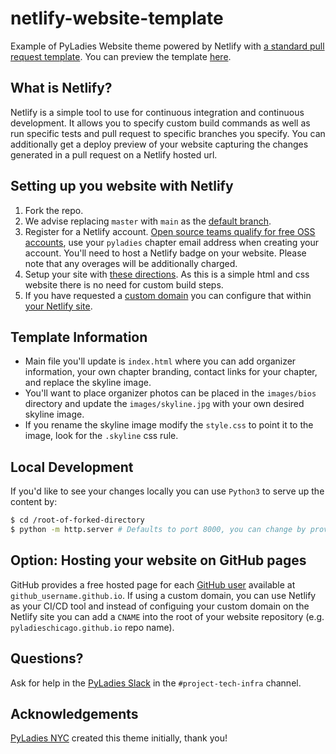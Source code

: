 # netlify-website-template

Example of PyLadies Website theme powered by Netlify with [a standard pull request template](github.com/pyladies/netlify-website-template/PULL_REQUEST_TEMPLATE). You can preview the template [here](https://distracted-payne-504b82.netlify.app/).

## What is Netlify?

Netlify is a simple tool to use for continuous integration and continuous development. It allows you to specify custom build commands as well as run specific tests and pull request to specific branches you specify. You can additionally get a deploy preview of your website capturing the changes generated in a pull request on a Netlify hosted url. 

## Setting up you website with Netlify

1. Fork the repo.
2. We advise replacing `master` with `main` as the [default branch](https://docs.github.com/en/github/administering-a-repository/setting-the-default-branch). 
3. Register for a Netlify account. [Open source teams qualify for free OSS accounts](https://www.netlify.com/legal/open-source-policy/), use your `pyladies` chapter email address when creating your account. You'll need to host a Netlify badge on your website. Please note that any overages will be additionally charged.
4. Setup your site with [these directions](https://www.netlify.com/blog/2016/10/27/a-step-by-step-guide-deploying-a-static-site-or-single-page-app/). As this is a simple html and css website there is no need for custom build steps.
4. If you have requested a [custom domain](https://github.com/pyladies/pyladies/README.md) you can configure that within [your Netlify site](https://www.netlify.com/blog/2020/03/26/how-to-set-up-netlify-dns-custom-domains-cname-a-records/).

## Template Information

- Main file you'll update is `index.html` where you can add organizer information, your own chapter branding, contact links for your chapter, and replace the skyline image. 
- You'll want to place organizer photos can be placed in the `images/bios` directory and update the `images/skyline.jpg` with your own desired skyline image.
- If you rename the skyline image modify the `style.css` to point it to the image, look for the `.skyline` css rule.

## Local Development

If you'd like to see your changes locally you can use `Python3` to serve up the content by:

```bash
$ cd /root-of-forked-directory
$ python -m http.server # Defaults to port 8000, you can change by providing an additional integer for the desired port
```

## Option: Hosting your website on GitHub pages

GitHub provides a free hosted page for each [GitHub user](https://pages.github.com/) available at `github_username.github.io`. If using a custom domain, you can use Netlify as your CI/CD tool and instead of configuing your custom domain on the Netlify site you can add a `CNAME` into the root of your website repository (e.g. `pyladieschicago.github.io` repo name).

## Questions?

Ask for help in the [PyLadies Slack](slackin.pyladies.com) in the `#project-tech-infra` channel.

## Acknowledgements

[PyLadies NYC](http://nyc.pyladies.com/) created this theme initially, thank you!